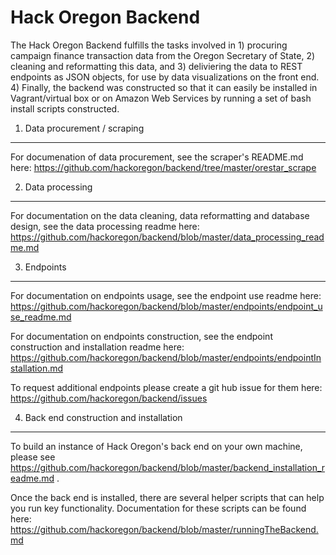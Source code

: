 Hack Oregon Backend
=================

The Hack Oregon Backend fulfills the tasks involved in 1) procuring campaign finance transaction data from the Oregon Secretary of State, 2) cleaning and reformatting this data, and 3) deliviering the data to REST endpoints as JSON objects, for use by data visualizations on the front end. 4) Finally, the backend was constructed so that it can easily be installed in Vagrant/virtual box or on Amazon Web Services by running a set of bash install scripts constructed. 

1) Data procurement / scraping
----------------------------------------------
For documenation of data procurement, see the scraper's README.md here: https://github.com/hackoregon/backend/tree/master/orestar_scrape

2) Data processing
----------------------------------------------
For documentation on the data cleaning, data reformatting and database design, see the data processing readme here:
https://github.com/hackoregon/backend/blob/master/data_processing_readme.md

3) Endpoints
----------------------------------------------
For documentation on endpoints usage, see the endpoint use readme here:
https://github.com/hackoregon/backend/blob/master/endpoints/endpoint_use_readme.md

For documentation on endpoints construction, see the endpoint construction and installation readme here:
https://github.com/hackoregon/backend/blob/master/endpoints/endpointInstallation.md

To request additional endpoints please create a git hub issue for them here: https://github.com/hackoregon/backend/issues

4) Back end construction and installation
----------------------------------------------
To build an instance of Hack Oregon's back end on your own machine, please see https://github.com/hackoregon/backend/blob/master/backend_installation_readme.md . 

Once the back end is installed, there are several helper scripts that can help you run key functionality. 
Documentation for these scripts can be found here:
https://github.com/hackoregon/backend/blob/master/runningTheBackend.md

